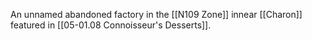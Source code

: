 An unnamed abandoned factory in the [[N109 Zone]] innear [[Charon]] featured in [[05-01.08 Connoisseur's Desserts]].